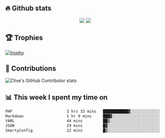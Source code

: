 ## &#128293; Github stats

<!-- GitHub Readme Streak Stats - https://github.com/DenverCoder1/github-readme-streak-stats -->
<p align="center">

<picture>
  <source 
    srcset="https://github-readme-stats.vercel.app/api?username=clivewalkden&count_private=true&show_icons=true&theme=darcula"
    media="(prefers-color-scheme: dark)"
  />
  <source
    srcset="https://github-readme-stats.vercel.app/api?username=clivewalkden&count_private=true&show_icons=true&theme=calm"
    media="(prefers-color-scheme: light), (prefers-color-scheme: no-preference)"
  />
  <img src="https://github-readme-stats.vercel.app/api?username=clivewalkden&count_private=true&show_icons=true&theme=darcula" />
</picture>

<a href="https://git.io/streak-stats" target="_blank">
  <img src="http://github-readme-streak-stats.herokuapp.com?user=clivewalkden&theme=darcula&date_format=j%20M%5B%20Y%5D" />
</a>

</p>

## &#127942; Trophies
[![trophy](https://github-profile-trophy.vercel.app/?username=clivewalkden&theme=onedark)](https://github.com/clivewalkden/github-profile-trophy)

## &#129309; Contributions
![Clive's GitHub Contributor stats](https://github-contributor-stats.vercel.app/api?username=clivewalkden)

## &#128202; This week I spent my time on
<!--START_SECTION:waka-->

```txt
PHP                        3 hrs 33 mins   ███████████▓░░░░░░░░░░░░░   47.02 %
Markdown                   1 hr 9 mins     ███▓░░░░░░░░░░░░░░░░░░░░░   15.29 %
YAML                       44 mins         ██▒░░░░░░░░░░░░░░░░░░░░░░   09.73 %
JSON                       29 mins         █▓░░░░░░░░░░░░░░░░░░░░░░░   06.43 %
SmartyConfig               22 mins         █▒░░░░░░░░░░░░░░░░░░░░░░░   05.04 %
```

<!--END_SECTION:waka-->
